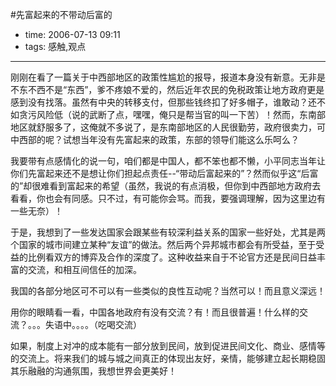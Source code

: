 #先富起来的不带动后富的

- time: 2006-07-13 09:11
- tags: 感触,观点

---

刚刚在看了一篇关于中西部地区的政策性尴尬的报导，报道本身没有新意。无非是不东不西不是“东西”，爹不疼娘不爱的，然后近年农民的免税政策让地方政府更是感到没有找落。虽然有中央的转移支付，但那些钱终扣了好多帽子，谁敢动？还不如贪污风险低（说的武断了点，嘿嘿，俺只是帮当官的叫一下苦）！然而，东南部地区就舒服多了，这俺就不多说了，是东南部地区的人民很勤劳，政府很卖力，可中西部的呢？试想当年没有先富起来的政策，东部的领导们能这么乐呵么？

我要带有点感情化的说一句，咱们都是中国人，都不笨也都不懒，小平同志当年让你们先富起来还不是想让你们担起点责任--“带动后富起来的”？然而似乎这“后富的”却很难看到富起来的希望（虽然，我说的有点消极，但你到中西部地方政府去看看，你也会有同感。只不过，有可能你会骂。而我，要强调理解，因为这里边有一些无奈）！

于是，我想到了一些发达国家会跟某些有较深利益关系的国家一些好处，尤其是两个国家的城市间建立某种“友谊”的做法。然后两个异邦城市都会有所受益，至于受益的比例看双方的博弈及合作的深度了。这种收益来自于不论官方还是民间日益丰富的交流，和相互间信任的加深。

我国的各部分地区可不可以有一些类似的良性互动呢？当然可以！而且意义深远！

用你的眼睛看一看，中国各地政府有没有交流？有！而且很普遍！什么样的交流？。。。失语中。。。。（吃喝交流）

如果，制度上对冲的成本能有一部分放到民间，放到促进民间文化、商业、感情等的交流上。将来我们的城与城之间真正的体现出友好，亲情，能够建立起长期稳固其乐融融的沟通氛围，我想世界会更美好！
